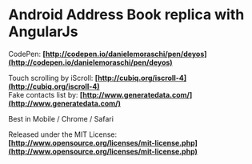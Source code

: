 Android Address Book replica with AngularJs
===========================================
CodePen: **[http://codepen.io/danielemoraschi/pen/deyos](http://codepen.io/danielemoraschi/pen/deyos)**

Touch scrolling by iScroll: **[http://cubiq.org/iscroll-4](http://cubiq.org/iscroll-4)** <br/>
Fake contacts list by: **[http://www.generatedata.com/](http://www.generatedata.com/)**

Best in Mobile / Chrome / Safari

Released under the MIT License:<br/>
**[http://www.opensource.org/licenses/mit-license.php](http://www.opensource.org/licenses/mit-license.php)**